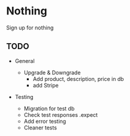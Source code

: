 # Nothing

Sign up for nothing

## TODO

- General

  - Upgrade & Downgrade
    - Add product, description, price in db
    - add Stripe

- Testing

  - Migration for test db
  - Check test responses .expect
  - Add error testing
  - Cleaner tests
